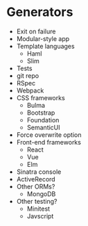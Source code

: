 # Generators
- Exit on failure
- Modular-style app
- Template languages
  - Haml
  - Slim
- Tests
- git repo
- RSpec
- Webpack
- CSS frameworks
  - Bulma
  - Bootstrap
  - Foundation
  - SemanticUI
- Force overwrite option
- Front-end frameworks
  - React
  - Vue
  - Elm
- Sinatra console
- ActiveRecord
- Other ORMs?
  - MongoDB
- Other testing?
  - Minitest
  - Javscript
